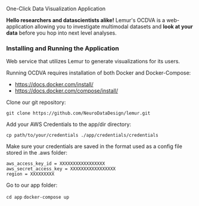  One-Click Data Visualization Application

**Hello researchers and datascientists alike!** Lemur's OCDVA is a web-application allowing you to investigate multimodal datasets and **look at your data** before you hop into next level analyses.

### Installing and Running the Application

Web service that utilizes Lemur to generate visualizations for its users.

Running OCDVA requires installation of both Docker and Docker-Compose:

- https://docs.docker.com/install/
- https://docs.docker.com/compose/install/

Clone our git repository:

`git clone https://github.com/NeuroDataDesign/lemur.git`

Add your AWS Credentials to the app/dir directory:

`cp path/to/your/credentials ./app/credentials/credentials`

Make sure your credentials are saved in the format used as a config file stored in the .aws folder:

``` \[default\]
aws_access_key_id = XXXXXXXXXXXXXXXXX
aws_secret_access_key = XXXXXXXXXXXXXXXXX
region = XXXXXXXXX
```
Go to our app folder:

`cd app`
`docker-compose up`


